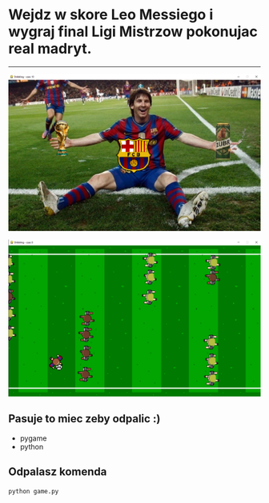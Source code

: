 # Wejdz w skore Leo Messiego i wygraj final Ligi Mistrzow pokonujac real madryt.
---
![](leo.png)

![](leo2.png)
## Pasuje to miec zeby odpalic :)
- pygame
- python 
## Odpalasz komenda 
```bash
python game.py
```
